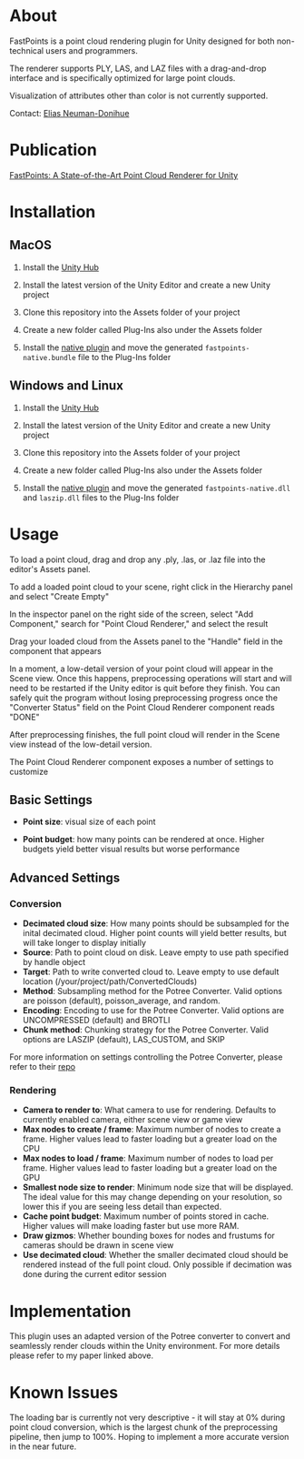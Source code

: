 # About
FastPoints is a point cloud rendering plugin for Unity designed for both non-technical users and programmers.

The renderer supports PLY, LAS, and LAZ files with a drag-and-drop interface and is specifically optimized for large point clouds.

Visualization of attributes other than color is not currently supported.

Contact: [Elias Neuman-Donihue](contact@eliasnd.com)

# Publication

[FastPoints: A State-of-the-Art Point Cloud Renderer for Unity](https://arxiv.org/abs/2302.05002)

# Installation
## MacOS


1. Install the [Unity Hub](https://unity.com)

2. Install the latest version of the Unity Editor and create a new Unity project

3. Clone this repository into the Assets folder of your project

4. Create a new folder called Plug-Ins also under the Assets folder

5. Install the [native plugin](https://github.com/eliasnd/fastpoints-native) and move the generated `fastpoints-native.bundle` file to the Plug-Ins folder

## Windows and Linux

1. Install the [Unity Hub](https://unity.com)

2. Install the latest version of the Unity Editor and create a new Unity project

3. Clone this repository into the Assets folder of your project

4. Create a new folder called Plug-Ins also under the Assets folder

5. Install the [native plugin](https://github.com/eliasnd/fastpoints-native/tree/windows) and move the generated `fastpoints-native.dll` and `laszip.dll` files to the Plug-Ins folder

# Usage

To load a point cloud, drag and drop any .ply, .las, or .laz file into the editor's Assets panel.

To add a loaded point cloud to your scene, right click in the Hierarchy panel and select "Create Empty"

In the inspector panel on the right side of the screen, select "Add Component," search for "Point Cloud Renderer," and select the result

Drag your loaded cloud from the Assets panel to the "Handle" field in the component that appears

In a moment, a low-detail version of your point cloud will appear in the Scene view. Once this happens, preprocessing operations will start and will need to be restarted if the Unity editor is quit before they finish. You can safely quit the program without losing preprocessing progress once the "Converter Status" field on the Point Cloud Renderer component reads "DONE"

After preprocessing finishes, the full point cloud will render in the Scene view instead of the low-detail version.

The Point Cloud Renderer component exposes a number of settings to customize 

## Basic Settings

- **Point size**: visual size of each point

- **Point budget**: how many points can be rendered at once. Higher budgets yield better visual results but worse performance 

## Advanced Settings

### Conversion

- **Decimated cloud size**: How many points should be subsampled for the inital decimated cloud. Higher point counts will yield better results, but will take longer to display initially
- **Source**: Path to point cloud on disk. Leave empty to use path specified by handle object
- **Target**: Path to write converted cloud to. Leave empty to use default location (/your/project/path/ConvertedClouds)
- **Method**: Subsampling method for the Potree Converter. Valid options are poisson (default), poisson_average, and random.
- **Encoding**: Encoding to use for the Potree Converter. Valid options are UNCOMPRESSED (default) and BROTLI
- **Chunk method**: Chunking strategy for the Potree Converter. Valid options are LASZIP (default), LAS_CUSTOM, and SKIP

For more information on settings controlling the Potree Converter, please refer to their [repo](https://github.com/potree/PotreeConverter)

### Rendering

- **Camera to render to**: What camera to use for rendering. Defaults to currently enabled camera, either scene view or game view
- **Max nodes to create / frame**: Maximum number of nodes to create a frame. Higher values lead to faster loading but a greater load on the CPU
- **Max nodes to load / frame**: Maximum number of nodes to load per frame. Higher values lead to faster loading but a greater load on the GPU
- **Smallest node size to render**: Minimum node size that will be displayed. The ideal value for this may change depending on your resolution, so lower this if you are seeing less detail than expected.
- **Cache point budget**: Maximum number of points stored in cache. Higher values will make loading faster but use more RAM.
- **Draw gizmos**: Whether bounding boxes for nodes and frustums for cameras should be drawn in scene view
- **Use decimated cloud**: Whether the smaller decimated cloud should be rendered instead of the full point cloud. Only possible if decimation was done during the current editor session

# Implementation

This plugin uses an adapted version of the Potree converter to convert and seamlessly render clouds within the Unity environment. For more details please refer to my paper linked above.

# Known Issues

The loading bar is currently not very descriptive - it will stay at 0% during point cloud conversion, which is the largest chunk of the preprocessing pipeline, then jump to 100%. Hoping to implement a more accurate version in the near future.
